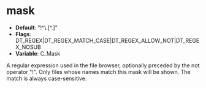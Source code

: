 # mask

- **Default**: "!^\\.[^.]"
- **Flags**: DT_REGEX|DT_REGEX_MATCH_CASE|DT_REGEX_ALLOW_NOT|DT_REGEX_NOSUB
- **Variable**: C_Mask

A regular expression used in the file browser, optionally preceded by
the not operator "!".  Only files whose names match this mask
will be shown. The match is always case-sensitive.

